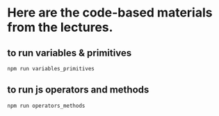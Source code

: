 # Here are the code-based materials from the lectures.

## to run variables & primitives 

`npm run variables_primitives`

## to run js operators and methods

`npm run operators_methods`